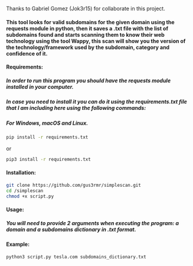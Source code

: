 Thanks to Gabriel Gomez (Jok3r15) for collaborate in this project.
#### This tool looks for valid subdomains for the given domain using the requests module in python, then it saves a .txt file with the list of subdomains found and starts scanning them to know their web technology using the tool Wappy, this scan will show you the version of the technology/framework used by the subdomain, category and confidence of it.


#### Requirements:

##### In order to run this program you should have the requests module installed in your computer.
##### In case you need to install it you can do it using the requirements.txt file that I am including here using the following commands:

##### For Windows, macOS and Linux.
```bash
pip install -r requirements.txt
```
or
```bash
pip3 install -r requirements.txt
```

#### Installation:
```bash
git clone https://github.com/gus3rmr/simplescan.git
cd /simplescan
chmod +x script.py
```

#### Usage:

##### You will need to provide 2 arguments when executing the program: a domain and a subdomains dictionary in .txt format.

#### Example:
```bash
python3 script.py tesla.com subdomains_dictionary.txt
```

